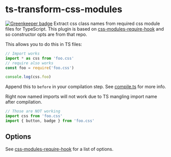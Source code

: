 # ts-transform-css-modules

[![Greenkeeper badge](https://badges.greenkeeper.io/longlho/ts-transform-css-modules.svg)](https://greenkeeper.io/)
Extract css class names from required css module files for TypeScript. This plugin is based on [css-modules-require-hook](https://github.com/css-modules/css-modules-require-hook) and so constructor opts are from that repo.

This allows you to do this in TS files:

```ts
// Import works
import * as css from 'foo.css'
// require also works
const foo = require('foo.css')

console.log(css.foo)
```

Append this to `before` in your compilation step. See [compile.ts](https://github.com/longlho/ts-transform-css-modules-transform/blob/master/compile.ts#L30-L32) for more info.

Right now named imports will not work due to TS mangling import name after compilation.

```ts
// Those are NOT working
import css from 'foo.css'
import { button, badge } from 'foo.css'
```

## Options

See [css-modules-require-hook](https://github.com/css-modules/css-modules-require-hook#tuning-options) for a list of options.
